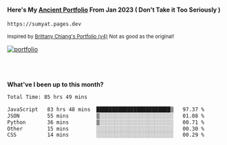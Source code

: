 #### Here's My [Ancient Portfolio](https://sumyat.pages.dev) From Jan 2023 ( Don't Take it Too Seriously ) 
````bash
https://sumyat.pages.dev 
````

<sub>Inspired by [Brittany Chiang's Portfolio (v4)](https://v4.brittanychiang.com/) Not as good as the original!</sub>


<a href='https://sumyat.pages.dev/'>
    <img src='https://github.com/sumyat-aung/sumyat-aung/assets/108873224/c9b4f2be-c585-4dd3-84e1-692c3854a6d8' alt='portfolio' align='center' />
</a>


<br />
<br />


<br />
<br />

**What've I been up to this month?**

<!--START_SECTION:waka-->

```txt
Total Time: 85 hrs 49 mins

JavaScript   83 hrs 48 mins  ████████████████████████▒   97.37 %
JSON         55 mins         ▒░░░░░░░░░░░░░░░░░░░░░░░░   01.08 %
Python       36 mins         ▒░░░░░░░░░░░░░░░░░░░░░░░░   00.71 %
Other        15 mins         ░░░░░░░░░░░░░░░░░░░░░░░░░   00.30 %
CSS          14 mins         ░░░░░░░░░░░░░░░░░░░░░░░░░   00.29 %
```

<!--END_SECTION:waka-->




